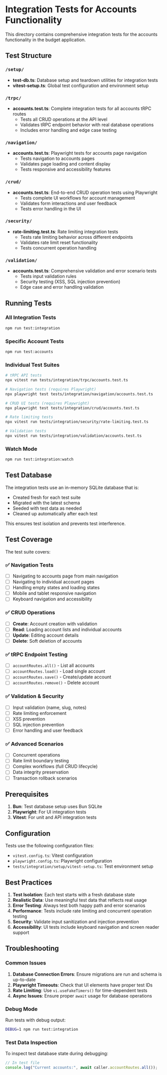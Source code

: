 # Integration Tests for Accounts Functionality

This directory contains comprehensive integration tests for the accounts functionality in the budget application.

## Test Structure

### `/setup/`
- **test-db.ts**: Database setup and teardown utilities for integration tests
- **vitest-setup.ts**: Global test configuration and environment setup

### `/trpc/`
- **accounts.test.ts**: Complete integration tests for all accounts tRPC routes
  - Tests all CRUD operations at the API level
  - Validates tRPC endpoint behavior with real database operations
  - Includes error handling and edge case testing

### `/navigation/`
- **accounts.test.ts**: Playwright tests for accounts page navigation
  - Tests navigation to accounts pages
  - Validates page loading and content display
  - Tests responsive and accessibility features

### `/crud/`
- **accounts.test.ts**: End-to-end CRUD operation tests using Playwright
  - Tests complete UI workflows for account management
  - Validates form interactions and user feedback
  - Tests error handling in the UI

### `/security/`
- **rate-limiting.test.ts**: Rate limiting integration tests
  - Tests rate limiting behavior across different endpoints
  - Validates rate limit reset functionality
  - Tests concurrent operation handling

### `/validation/`
- **accounts.test.ts**: Comprehensive validation and error scenario tests
  - Tests input validation rules
  - Security testing (XSS, SQL injection prevention)
  - Edge case and error handling validation

## Running Tests

### All Integration Tests
```bash
npm run test:integration
```

### Specific Account Tests
```bash
npm run test:accounts
```

### Individual Test Suites
```bash
# tRPC API tests
npx vitest run tests/integration/trpc/accounts.test.ts

# Navigation tests (requires Playwright)
npx playwright test tests/integration/navigation/accounts.test.ts

# CRUD UI tests (requires Playwright)
npx playwright test tests/integration/crud/accounts.test.ts

# Rate limiting tests
npx vitest run tests/integration/security/rate-limiting.test.ts

# Validation tests
npx vitest run tests/integration/validation/accounts.test.ts
```

### Watch Mode
```bash
npm run test:integration:watch
```

## Test Database

The integration tests use an in-memory SQLite database that is:
- Created fresh for each test suite
- Migrated with the latest schema
- Seeded with test data as needed
- Cleaned up automatically after each test

This ensures test isolation and prevents test interference.

## Test Coverage

The test suite covers:

### ✅ Navigation Tests
- [ ] Navigating to accounts page from main navigation
- [ ] Navigating to individual account pages
- [ ] Handling empty states and loading states
- [ ] Mobile and tablet responsive navigation
- [ ] Keyboard navigation and accessibility

### ✅ CRUD Operations
- [ ] **Create**: Account creation with validation
- [ ] **Read**: Loading account lists and individual accounts
- [ ] **Update**: Editing account details
- [ ] **Delete**: Soft deletion of accounts

### ✅ tRPC Endpoint Testing
- [ ] `accountRoutes.all()` - List all accounts
- [ ] `accountRoutes.load()` - Load single account
- [ ] `accountRoutes.save()` - Create/update account
- [ ] `accountRoutes.remove()` - Delete account

### ✅ Validation & Security
- [ ] Input validation (name, slug, notes)
- [ ] Rate limiting enforcement
- [ ] XSS prevention
- [ ] SQL injection prevention
- [ ] Error handling and user feedback

### ✅ Advanced Scenarios
- [ ] Concurrent operations
- [ ] Rate limit boundary testing
- [ ] Complex workflows (full CRUD lifecycle)
- [ ] Data integrity preservation
- [ ] Transaction rollback scenarios

## Prerequisites

1. **Bun**: Test database setup uses Bun SQLite
2. **Playwright**: For UI integration tests
3. **Vitest**: For unit and API integration tests

## Configuration

Tests use the following configuration files:
- `vitest.config.ts`: Vitest configuration
- `playwright.config.ts`: Playwright configuration
- `tests/integration/setup/vitest-setup.ts`: Test environment setup

## Best Practices

1. **Test Isolation**: Each test starts with a fresh database state
2. **Realistic Data**: Use meaningful test data that reflects real usage
3. **Error Testing**: Always test both happy path and error scenarios
4. **Performance**: Tests include rate limiting and concurrent operation testing
5. **Security**: Validate input sanitization and injection prevention
6. **Accessibility**: UI tests include keyboard navigation and screen reader support

## Troubleshooting

### Common Issues

1. **Database Connection Errors**: Ensure migrations are run and schema is up-to-date
2. **Playwright Timeouts**: Check that UI elements have proper test IDs
3. **Rate Limiting**: Use `vi.useFakeTimers()` for time-dependent tests
4. **Async Issues**: Ensure proper `await` usage for database operations

### Debug Mode

Run tests with debug output:
```bash
DEBUG=1 npm run test:integration
```

### Test Data Inspection

To inspect test database state during debugging:
```typescript
// In test file
console.log("Current accounts:", await caller.accountRoutes.all());
```